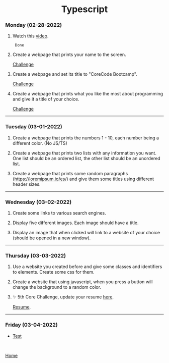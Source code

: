 <h1 align="center">Typescript</h1>

<strong><h3>Monday (02-28-2022)</h3></strong>

1. Watch this [video][1].

        Done

2. Create a webpage that prints your name to the screen.

    [Challenge](./src/Monday/M01.html)

3. Create a webpage and set its title to "CoreCode Bootcamp".

    [Challenge](./src/Monday/M02.html)

4. Create a webpage that prints what you like the most about programming and give it a title of your choice.

    [Challenge](./src/Monday/M03.html)

***

<strong><h3>Tuesday (03-01-2022)</h3></strong>

1. Create a webpage that prints the numbers 1 - 10, each number being a different color. (No JS/TS)

2. Create a webpage that prints two lists with any information you want. One list should be an ordered list, the other list should be an unordered list.

3. Create a webpage that prints some random paragraphs (https://loremipsum.io/es/) and give them some titles using different header sizes.

***

<strong><h3>Wednesday (03-02-2022)</h3></strong>

1. Create some links to various search engines.

2. Display five different images. Each image should have a title.

3. Display an image that when clicked will link to a website of your choice (should be opened in a new window).

***

<strong><h3>Thursday (03-03-2022)</h3></strong>

1. Use a website you created before and give some classes and identifiers to elements. Create some css for them.

2. Create a website that using javascript, when you press a button will change the background to a random color.

3. ✨ 5th Core Challenge, update your resume [here][2].

    [Resume][3].

***

<strong><h3>Friday (03-04-2022)</h3></strong>

  * [Test](../../Test/TestWeek8.js)


<br>

[Home](../../README.md)

[1]: https://www.youtube.com/watch?v=XYTwYmOjqQs
[2]: https://corecode.notion.site/CV-or-Resume-Boost-9092fff9f9cf4944a7c1717b11b09223
[3]: https://drive.google.com/file/d/1y6-ovB_K5ho1vkxTX3bo3ZtPfz57VBtm/view?usp=sharing